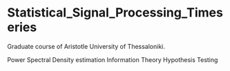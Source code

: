 # Statistical_Signal_Processing_Timeseries

Graduate course of Aristotle University of Thessaloniki.

Power Spectral Density estimation
Information Theory
Hypothesis Testing
